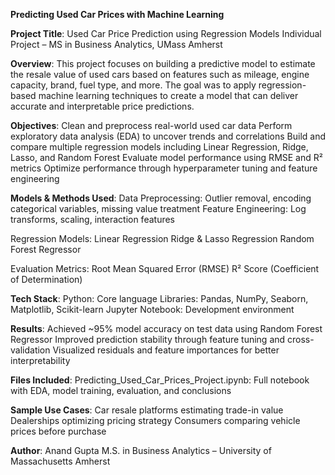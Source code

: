 **Predicting Used Car Prices with Machine Learning**

**Project Title**:
Used Car Price Prediction using Regression Models
Individual Project – MS in Business Analytics, UMass Amherst

**Overview**:
This project focuses on building a predictive model to estimate the resale value of used cars based on features such as mileage, engine capacity, brand, fuel type, and more. The goal was to apply regression-based machine learning techniques to create a model that can deliver accurate and interpretable price predictions.

**Objectives**:
Clean and preprocess real-world used car data
Perform exploratory data analysis (EDA) to uncover trends and correlations
Build and compare multiple regression models including Linear Regression, Ridge, Lasso, and Random Forest
Evaluate model performance using RMSE and R² metrics
Optimize performance through hyperparameter tuning and feature engineering

**Models & Methods Used**:
Data Preprocessing: Outlier removal, encoding categorical variables, missing value treatment
Feature Engineering: Log transforms, scaling, interaction features

Regression Models:
Linear Regression
Ridge & Lasso Regression
Random Forest Regressor

Evaluation Metrics:
Root Mean Squared Error (RMSE)
R² Score (Coefficient of Determination)

**Tech Stack**:
Python: Core language
Libraries: Pandas, NumPy, Seaborn, Matplotlib, Scikit-learn
Jupyter Notebook: Development environment

**Results**:
Achieved ~95% model accuracy on test data using Random Forest Regressor
Improved prediction stability through feature tuning and cross-validation
Visualized residuals and feature importances for better interpretability

**Files Included**:
Predicting_Used_Car_Prices_Project.ipynb: Full notebook with EDA, model training, evaluation, and conclusions

**Sample Use Cases**:
Car resale platforms estimating trade-in value
Dealerships optimizing pricing strategy
Consumers comparing vehicle prices before purchase

**Author**:
Anand Gupta
M.S. in Business Analytics – University of Massachusetts Amherst
